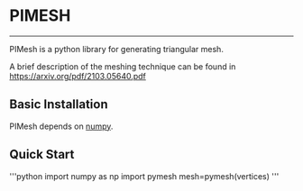 # PIMESH
-----------
 PIMesh is a python library for generating triangular mesh.

 A brief description of the meshing technique can be found in https://arxiv.org/pdf/2103.05640.pdf

 ## Basic Installation

 PIMesh depends on [numpy](http://www.numpy.org/). 

 ## Quick Start
 '''python
 import numpy as np
 import pymesh
 mesh=pymesh(vertices)
 '''



